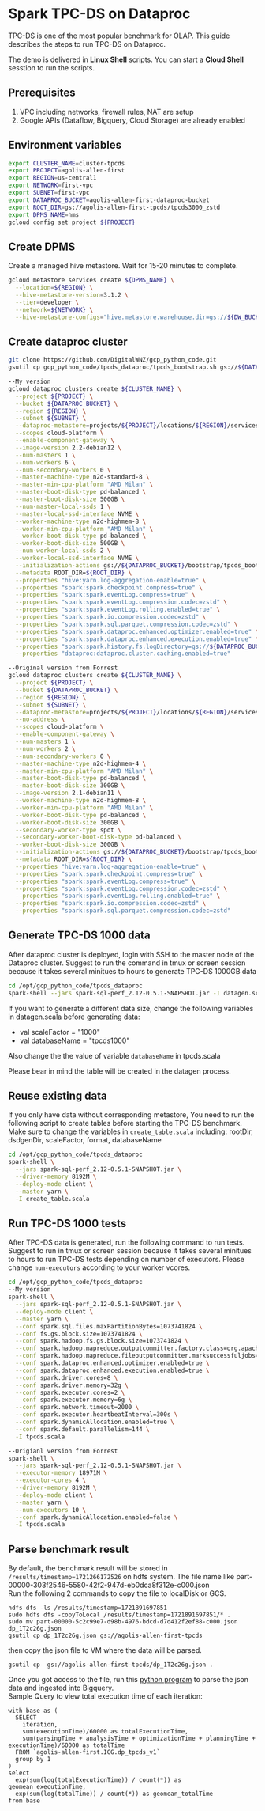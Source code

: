 # Spark TPC-DS on Dataproc
TPC-DS is one of the most popular benchmark for OLAP. This guide describes the steps to run TPC-DS on Dataproc.

The demo is delivered in **Linux Shell** scripts. You can start a **Cloud Shell** sesstion to run the scripts.
## Prerequisites

1. VPC including networks, firewall rules, NAT are setup
2. Google APIs (Dataflow, Bigquery, Cloud Storage) are already enabled

## Environment variables

```bash
export CLUSTER_NAME=cluster-tpcds
export PROJECT=agolis-allen-first
export REGION=us-central1
export NETWORK=first-vpc
export SUBNET=first-vpc
export DATAPROC_BUCKET=agolis-allen-first-dataproc-bucket
export ROOT_DIR=gs://agolis-allen-first-tpcds/tpcds3000_zstd
export DPMS_NAME=hms
gcloud config set project ${PROJECT}
```

## Create DPMS

Create a managed hive metastore. Wait for 15-20 minutes to complete.
```bash
gcloud metastore services create ${DPMS_NAME} \
  --location=${REGION} \
  --hive-metastore-version=3.1.2 \
  --tier=developer \
  --network=${NETWORK} \
  --hive-metastore-configs="hive.metastore.warehouse.dir=gs://${DW_BUCKET}/dw"
```

## Create dataproc cluster
```bash
git clone https://github.com/DigitalWNZ/gcp_python_code.git
gsutil cp gcp_python_code/tpcds_dataproc/tpcds_bootstrap.sh gs://${DATAPROC_BUCKET}/bootstrap/

--My version
gcloud dataproc clusters create ${CLUSTER_NAME} \
  --project ${PROJECT} \
  --bucket ${DATAPROC_BUCKET} \
  --region ${REGION} \
  --subnet ${SUBNET} \
  --dataproc-metastore=projects/${PROJECT}/locations/${REGION}/services/${DPMS_NAME} \
  --scopes cloud-platform \
  --enable-component-gateway \
  --image-version 2.2-debian12 \
  --num-masters 1 \
  --num-workers 6 \
  --num-secondary-workers 0 \
  --master-machine-type n2d-standard-8 \
  --master-min-cpu-platform "AMD Milan" \
  --master-boot-disk-type pd-balanced \
  --master-boot-disk-size 500GB \
  --num-master-local-ssds 1 \
  --master-local-ssd-interface NVME \
  --worker-machine-type n2d-highmem-8 \
  --worker-min-cpu-platform "AMD Milan" \
  --worker-boot-disk-type pd-balanced \
  --worker-boot-disk-size 500GB \
  --num-worker-local-ssds 2 \
  --worker-local-ssd-interface NVME \
  --initialization-actions gs://${DATAPROC_BUCKET}/bootstrap/tpcds_bootstrap.sh \
  --metadata ROOT_DIR=${ROOT_DIR} \
  --properties "hive:yarn.log-aggregation-enable=true" \
  --properties "spark:spark.checkpoint.compress=true" \
  --properties "spark:spark.eventLog.compress=true" \
  --properties "spark:spark.eventLog.compression.codec=zstd" \
  --properties "spark:spark.eventLog.rolling.enabled=true" \
  --properties "spark:spark.io.compression.codec=zstd" \
  --properties "spark:spark.sql.parquet.compression.codec=zstd" \
  --properties "spark:spark.dataproc.enhanced.optimizer.enabled=true" \
  --properties "spark:spark.dataproc.enhanced.execution.enabled=true" \
  --properties "spark:spark.history.fs.logDirectory=gs://${DATAPROC_BUCKET}/phs/spark-job-history" \
  --properties "dataproc:dataproc.cluster.caching.enabled=true" 

--Original version from Forrest
gcloud dataproc clusters create ${CLUSTER_NAME} \
  --project ${PROJECT} \
  --bucket ${DATAPROC_BUCKET} \
  --region ${REGION} \
  --subnet ${SUBNET} \
  --dataproc-metastore=projects/${PROJECT}/locations/${REGION}/services/${DPMS_NAME} \
  --no-address \
  --scopes cloud-platform \
  --enable-component-gateway \
  --num-masters 1 \
  --num-workers 2 \
  --num-secondary-workers 0 \
  --master-machine-type n2d-highmem-4 \
  --master-min-cpu-platform "AMD Milan" \
  --master-boot-disk-type pd-balanced \
  --master-boot-disk-size 300GB \
  --image-version 2.1-debian11 \
  --worker-machine-type n2d-highmem-8 \
  --worker-min-cpu-platform "AMD Milan" \
  --worker-boot-disk-type pd-balanced \
  --worker-boot-disk-size 300GB \
  --secondary-worker-type spot \
  --secondary-worker-boot-disk-type pd-balanced \
  --worker-boot-disk-size 300GB \
  --initialization-actions gs://${DATAPROC_BUCKET}/bootstrap/tpcds_bootstrap.sh \
  --metadata ROOT_DIR=${ROOT_DIR} \
  --properties "hive:yarn.log-aggregation-enable=true" \
  --properties "spark:spark.checkpoint.compress=true" \
  --properties "spark:spark.eventLog.compress=true" \
  --properties "spark:spark.eventLog.compression.codec=zstd" \
  --properties "spark:spark.eventLog.rolling.enabled=true" \
  --properties "spark:spark.io.compression.codec=zstd" \
  --properties "spark:spark.sql.parquet.compression.codec=zstd" 
```

## Generate TPC-DS 1000 data

After dataproc cluster is deployed, login with SSH to the master node of the Dataproc cluster. Suggest to run the command in tmux or screen session because it takes several minitues to hours to generate TPC-DS 1000GB data

```bash
cd /opt/gcp_python_code/tpcds_dataproc
spark-shell --jars spark-sql-perf_2.12-0.5.1-SNAPSHOT.jar -I datagen.scala
```

If you want to generate a different data size, change the following variables in datagen.scala before generating data:

- val scaleFactor = "1000"
- val databaseName = "tpcds1000"

Also change the the value of variable `databaseName` in tpcds.scala

Please bear in mind the table will be created in the datagen process.

## Reuse existing data 
If you only have data without corresponding metastore, You need to run the following script to create tables before starting the TPC-DS benchmark. Make sure to change the variables in `create_table.scala` including: rootDir, dsdgenDir, scaleFactor, format, databaseName
```bash
cd /opt/gcp_python_code/tpcds_dataproc
spark-shell \
  --jars spark-sql-perf_2.12-0.5.1-SNAPSHOT.jar \
  --driver-memory 8192M \
  --deploy-mode client \
  --master yarn \
  -I create_table.scala
```

## Run TPC-DS 1000 tests

After TPC-DS data is generated, run the following command to run tests. Suggest to run in tmux or screen session because it takes several minitues to hours to run TPC-DS tests depending on number of executors. Please change `num-executors` according to your worker vcores.

```bash
cd /opt/gcp_python_code/tpcds_dataproc
--My version
spark-shell \
  --jars spark-sql-perf_2.12-0.5.1-SNAPSHOT.jar \
  --deploy-mode client \
  --master yarn \
  --conf spark.sql.files.maxPartitionBytes=1073741824 \
  --conf fs.gs.block.size=1073741824 \
  --conf spark.hadoop.fs.gs.block.size=1073741824 \
  --conf spark.hadoop.mapreduce.outputcommitter.factory.class=org.apache.hadoop.mapreduce.lib.output.DataprocFileOutputCommitterFactory \
  --conf spark.hadoop.mapreduce.fileoutputcommitter.marksuccessfuljobs=false \
  --conf spark.dataproc.enhanced.optimizer.enabled=true \
  --conf spark.dataproc.enhanced.execution.enabled=true \
  --conf spark.driver.cores=8 \
  --conf spark.driver.memory=32g \
  --conf spark.executor.cores=2 \
  --conf spark.executor.memory=6g \
  --conf spark.network.timeout=2000 \
  --conf spark.executor.heartbeatInterval=300s \
  --conf spark.dynamicAllocation.enabled=true \
  --conf spark.default.parallelism=144 \
  -I tpcds.scala

--Origianl version from Forrest
spark-shell \
  --jars spark-sql-perf_2.12-0.5.1-SNAPSHOT.jar \
  --executor-memory 18971M \
  --executor-cores 4 \
  --driver-memory 8192M \
  --deploy-mode client \
  --master yarn \
  --num-executors 10 \
  --conf spark.dynamicAllocation.enabled=false \
  -I tpcds.scala
```

## Parse benchmark result
By default, the benchmark result will be stored in ```/results/timestamp=1721266172526``` on hdfs system. The file name like part-00000-303f2546-5580-42f2-947d-eb0dca8f312e-c000.json\
Run the following 2 commands to copy the file to localDisk or GCS.
```
hdfs dfs -ls /results/timestamp=1721891697851
sudo hdfs dfs -copyToLocal /results/timestamp=1721891697851/* .
sudo mv part-00000-5c2c99e7-d98b-4976-bdcd-d7d412f2ef88-c000.json dp_1T2c26g.json
gsutil cp dp_1T2c26g.json gs://agolis-allen-first-tpcds
```
then copy the json file to VM where the data will be parsed. 
```
gsutil cp  gs://agolis-allen-first-tpcds/dp_1T2c26g.json .
```

Once you got access to the file, run this [python program](https://github.com/DigitalWNZ/gcp_python_code/blob/main/parse_tpcds_result.py) to parse the json data and ingested into Bigquery. \
Sample Query to view total execution time of each iteration:
```
with base as (
  SELECT 
    iteration,
    sum(executionTime)/60000 as totalExecutionTime,
    sum(parsingTime + analysisTime + optimizationTime + planningTime + executionTime)/60000 as totalTime
  FROM `agolis-allen-first.IGG.dp_tpcds_v1` 
  group by 1
)
select 
  exp(sum(log(totalExecutionTime)) / count(*)) as geomean_executionTime,
  exp(sum(log(totalTime)) / count(*)) as geomean_totalTime
from base
```